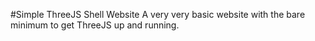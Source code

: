 #Simple ThreeJS Shell Website
A very very basic website with the bare minimum to get ThreeJS up and running. 
